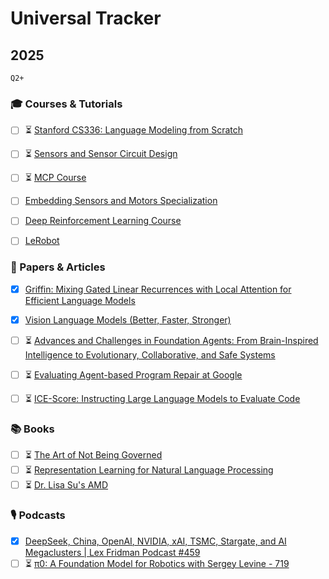 # Universal Tracker

## 2025

`Q2+`

### 🎓 Courses & Tutorials
- [ ] ⏳ [Stanford CS336: Language Modeling from Scratch](https://stanford-cs336.github.io/spring2025/)
- [ ] ⏳ [Sensors and Sensor Circuit Design](https://www.coursera.org/learn/sensors-circuit-interface)
- [ ] ⏳ [MCP Course](https://huggingface.co/mcp-course)
- [ ] [Embedding Sensors and Motors Specialization](https://www.coursera.org/specializations/embedding-sensors-motors)
- [ ] [Deep Reinforcement Learning Course](https://huggingface.co/learn/deep-rl-course/unit0/introduction)
- [ ] [LeRobot](https://www.youtube.com/playlist?list=PLo2EIpI_JMQu5zrDHe4NchRyumF2ynaUN)


### 📑 Papers & Articles
- [x] [Griffin: Mixing Gated Linear Recurrences with Local Attention for Efficient Language Models](https://arxiv.org/abs/2402.19427)
- [x] [Vision Language Models (Better, Faster, Stronger)](https://huggingface.co/blog/vlms-2025)
- [ ] ⏳ [Advances and Challenges in Foundation Agents: From Brain-Inspired Intelligence to Evolutionary, Collaborative, and Safe Systems](https://arxiv.org/abs/2504.01990)
- [ ] ⏳ [Evaluating Agent-based Program Repair at Google](https://arxiv.org/html/2501.07531v1)
- [ ] ⏳ [ICE-Score: Instructing Large Language Models to Evaluate Code](https://arxiv.org/pdf/2304.14317)


### 📚 Books
- [ ] ⏳ [The Art of Not Being Governed](https://www.goodreads.com/book/show/6477876-the-art-of-not-being-governed)
- [ ] ⏳ [Representation Learning for Natural Language Processing](https://www.goodreads.com/book/show/54575433-representation-learning-for-natural-language-processing)
- [ ] ⏳ [Dr. Lisa Su's AMD](https://www.goodreads.com/book/show/211205644-dr-lisa-su-s-amd)

### 🎙️ Podcasts
- [x] [DeepSeek, China, OpenAI, NVIDIA, xAI, TSMC, Stargate, and AI Megaclusters | Lex Fridman Podcast #459](https://www.youtube.com/watch?v=_1f-o0nqpEI)
- [ ] ⏳ [π0: A Foundation Model for Robotics with Sergey Levine - 719](https://www.youtube.com/watch?v=5mY71rGXAkM)
